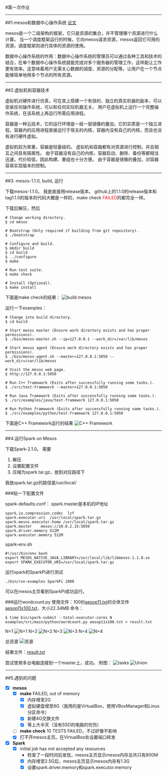 #第一次作业

-------

##1.mesos和数据中心操作系统
[论文](https://github.com/bacTlink/OS-practice/blob/master/%E7%AC%AC1%E6%AC%A1%E4%BD%9C%E4%B8%9A/Mesos%20A%20Platform%20for%20Fine-Grained%20Resource%20Sharing%20in%20the%20Data%20Center.pdf)

mesos是一个二级架构的框架，它只是资源的集合，并不管理哪个资源进行什么计算。
当一个调度框架运行的时候，它向mesos请求资源，mesos返回它可用的资源，调度框架则进行具体的资源的使用。

数据中心操作系统的作用：数据中心操作系统的管理员可以通过各种工具和技术的结合，在单个数据中心操作系统就能完成对多个服务器的管理工作，这样能让工作更有效率。这意味着用户无需关心数据的调度、资源的分配等，让用户在一个节点能够简单地用多个节点的所有资源。

---

##2.虚拟机和容器技术

虚拟机对硬件进行仿真，可在其上搭建一个有效的、独立的真实机器的副本，可以安装任何操作系统，可以和任何实际机器无关。
用户在虚拟机上运行一个完整操作系统，在该系统上再运行所需应用进程。

容器是一种云技术，它的运行环境是一层一层镜像的叠加，它的实质是一个独立进程，容器内的应用进程直接运行于宿主的内核，容器内没有自己的内核，而且也没有进行硬件虚拟。

虚拟机较为笨重，容器是轻量级的。
虚拟机和容器都有对资源进行控制，并且相互之间具有隔离性。
由于容器没有自己的内核，容器启动、删除、备份等都相当迅速，代价较低，因此构建、重组也十分方便。
由于容器是镜像的叠加，对容器容易实现版本的控制。

---

##3. mesos-1.1.0, build, 运行

下载mesos-1.1.0。
我是直接用release版本。
github上的1.1.0的release版本和tag1.1.0的版本的代码大概是一样的，make check <font color="red">FAILED</font>的都完全一样。

下载后解压，然后
```
# Change working directory.
$ cd mesos

# Bootstrap (Only required if building from git repository).
$ ./bootstrap

# Configure and build.
$ mkdir build
$ cd build
$ ../configure
$ make

# Run test suite.
$ make check

# Install (Optional).
$ make install
```

下面是make check的结果：
![build mesos](https://github.com/bacTlink/OS-practice/raw/master/%E7%AC%AC1%E6%AC%A1%E4%BD%9C%E4%B8%9A/build%20mesos.png)

运行一下examples：
```
# Change into build directory.
$ cd build

# Start mesos master (Ensure work directory exists and has proper permissions).
$ ./bin/mesos-master.sh --ip=127.0.0.1 --work_dir=/var/lib/mesos

# Start mesos agent (Ensure work directory exists and has proper permissions).
$ ./bin/mesos-agent.sh --master=127.0.0.1:5050 --work_dir=/var/lib/mesos

# Visit the mesos web page.
$ http://127.0.0.1:5050

# Run C++ framework (Exits after successfully running some tasks.).
$ ./src/test-framework --master=127.0.0.1:5050

# Run Java framework (Exits after successfully running some tasks.).
$ ./src/examples/java/test-framework 127.0.0.1:5050

# Run Python framework (Exits after successfully running some tasks.).
$ ./src/examples/python/test-framework 127.0.0.1:5050
```
下面是C++ Framework运行的结果
![C++ Framework](https://github.com/bacTlink/OS-practice/raw/master/%E7%AC%AC1%E6%AC%A1%E4%BD%9C%E4%B8%9A/C++%20Framework.png)

---

##4.运行Spark on Mesos

下载Spark-2.1.0。
需要

1. 解压
2. 设置配置文件
3. 压缩为spark.tar.gz，放到对应路径下

我放spark.tar.gz的路径是/usr/local/

###贴一下配置文件

spark-defaults.conf：
spark.master是本机的IP地址
```
spark.io.compression.codec	lzf
spark.executor.uri	/usr/local/spark.tar.gz
spark.mesos.executor.home /usr/local/spark.tar.gz
spark.master	mesos://10.0.2.15:5050
spark.driver.memory 512M
spark.executor.memory 512M
```

spark-env.sh
```
#!/usr/bin/env bash
export MESOS_NATIVE_JAVA_LIBRARY=/usr/local/lib/libmesos-1.1.0.so
export SPARK_EXECUTOR_URI=/usr/local/spark.tar.gz
```

运行spark的SparkPi进行测试
```
./bin/run-examples SparkPi 1000
```
可以在mesos主页看到SparkPi成功运行。

###运行wordcount.py
使用文件：100份[aesop11.txt](http://www.textfiles.com/stories/aesop11.txt)的合体文件[aesop11x100.txt](https://github.com/bacTlink/OS-practice/raw/master/%E7%AC%AC1%E6%AC%A1%E4%BD%9C%E4%B8%9A/aesop11x100.txt)，大小22.34MB
命令：

```
$ time bin/spark-submit --total-executor-cores N examples/src/main/python/wordcount.py aesop11x100.txt > result.txt
```

N=1
![N=1](https://github.com/bacTlink/OS-practice/raw/master/%E7%AC%AC1%E6%AC%A1%E4%BD%9C%E4%B8%9A/N%3D1.png)
N=2
![N=2](https://github.com/bacTlink/OS-practice/raw/master/%E7%AC%AC1%E6%AC%A1%E4%BD%9C%E4%B8%9A/N%3D2.png)
N=3
![N=3](https://github.com/bacTlink/OS-practice/raw/master/%E7%AC%AC1%E6%AC%A1%E4%BD%9C%E4%B8%9A/N%3D3.png)
N=4
![N=4](https://github.com/bacTlink/OS-practice/raw/master/%E7%AC%AC1%E6%AC%A1%E4%BD%9C%E4%B8%9A/N%3D4.png)

总资源
![资源](https://github.com/bacTlink/OS-practice/raw/master/%E7%AC%AC1%E6%AC%A1%E4%BD%9C%E4%B8%9A/%E8%B5%84%E6%BA%90.png)

结果文件：[result.txt](https://github.com/bacTlink/OS-practice/raw/master/%E7%AC%AC1%E6%AC%A1%E4%BD%9C%E4%B8%9A/result.txt)

尝试使用多台电脑连接到一个master上，成功。
附图：
![tasks](https://github.com/bacTlink/OS-practice/raw/master/%E7%AC%AC1%E6%AC%A1%E4%BD%9C%E4%B8%9A/Tasks.png)
![Union](https://github.com/bacTlink/OS-practice/raw/master/%E7%AC%AC1%E6%AC%A1%E4%BD%9C%E4%B8%9A/Union.png)

---

##5.遇到的问题

- [x] **mesos**
    - [x] **make** FAILED, out of memory
        - [x] 内存增至2G
        - [x] 虚拟硬盘增至8G（我用的是VirtualBox，使用VBoxManager和Linux分区命令）
        - [x] 新建4G交换文件
        - [x] 等上大半天（没有SSD的电脑的忧伤）
    - [ ] **make check** 10 TESTS FAILED，不过好像不影响
    - [x] 打不开mesos主页。在VirtualBox处设置端口转发
- [x] **Spark**
    - [x] initial job has not accepted any resources
        - 检查了一段时间后发现，mesos主页显示mesos内存总共只有800M
       - [x] 内存增至2.5G后，mesos主页显示mesos内存有1.3G
       - [x] 设置spark.driver.memory和spark.executor.memory
